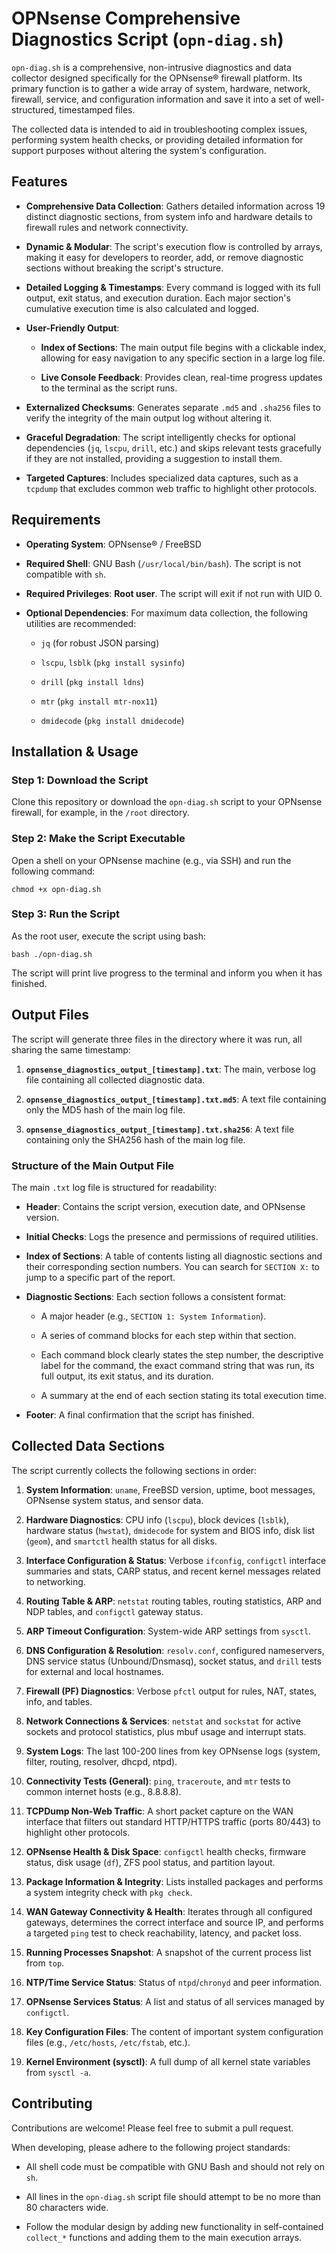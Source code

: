 # OPNsense Comprehensive Diagnostics Script (`opn-diag.sh`)

`opn-diag.sh` is a comprehensive, non-intrusive diagnostics and data collector designed specifically for the OPNsense® firewall platform. Its primary function is to gather a wide array of system, hardware, network, firewall, service, and configuration information and save it into a set of well-structured, timestamped files.

The collected data is intended to aid in troubleshooting complex issues, performing system health checks, or providing detailed information for support purposes without altering the system's configuration.

## Features

* **Comprehensive Data Collection**: Gathers detailed information across 19 distinct diagnostic sections, from system info and hardware details to firewall rules and network connectivity.

* **Dynamic & Modular**: The script's execution flow is controlled by arrays, making it easy for developers to reorder, add, or remove diagnostic sections without breaking the script's structure.

* **Detailed Logging & Timestamps**: Every command is logged with its full output, exit status, and execution duration. Each major section's cumulative execution time is also calculated and logged.

* **User-Friendly Output**:

    * **Index of Sections**: The main output file begins with a clickable index, allowing for easy navigation to any specific section in a large log file.

    * **Live Console Feedback**: Provides clean, real-time progress updates to the terminal as the script runs.

* **Externalized Checksums**: Generates separate `.md5` and `.sha256` files to verify the integrity of the main output log without altering it.

* **Graceful Degradation**: The script intelligently checks for optional dependencies (`jq`, `lscpu`, `drill`, etc.) and skips relevant tests gracefully if they are not installed, providing a suggestion to install them.

* **Targeted Captures**: Includes specialized data captures, such as a `tcpdump` that excludes common web traffic to highlight other protocols.

## Requirements

* **Operating System**: OPNsense® / FreeBSD

* **Required Shell**: GNU Bash (`/usr/local/bin/bash`). The script is not compatible with `sh`.

* **Required Privileges**: **Root user**. The script will exit if not run with UID 0.

* **Optional Dependencies**: For maximum data collection, the following utilities are recommended:

    * `jq` (for robust JSON parsing)

    * `lscpu`, `lsblk` (`pkg install sysinfo`)

    * `drill` (`pkg install ldns`)

    * `mtr` (`pkg install mtr-nox11`)

    * `dmidecode` (`pkg install dmidecode`)

## Installation & Usage

### Step 1: Download the Script

Clone this repository or download the `opn-diag.sh` script to your OPNsense firewall, for example, in the `/root` directory.

### Step 2: Make the Script Executable

Open a shell on your OPNsense machine (e.g., via SSH) and run the following command:

`chmod +x opn-diag.sh`

### Step 3: Run the Script

As the root user, execute the script using bash:

`bash ./opn-diag.sh`

The script will print live progress to the terminal and inform you when it has finished.

## Output Files

The script will generate three files in the directory where it was run, all sharing the same timestamp:

1.  **`opnsense_diagnostics_output_[timestamp].txt`**: The main, verbose log file containing all collected diagnostic data.

2.  **`opnsense_diagnostics_output_[timestamp].txt.md5`**: A text file containing only the MD5 hash of the main log file.

3.  **`opnsense_diagnostics_output_[timestamp].txt.sha256`**: A text file containing only the SHA256 hash of the main log file.

### Structure of the Main Output File

The main `.txt` log file is structured for readability:

* **Header**: Contains the script version, execution date, and OPNsense version.

* **Initial Checks**: Logs the presence and permissions of required utilities.

* **Index of Sections**: A table of contents listing all diagnostic sections and their corresponding section numbers. You can search for `SECTION X:` to jump to a specific part of the report.

* **Diagnostic Sections**: Each section follows a consistent format:

    * A major header (e.g., `SECTION 1: System Information`).

    * A series of command blocks for each step within that section.

    * Each command block clearly states the step number, the descriptive label for the command, the exact command string that was run, its full output, its exit status, and its duration.

    * A summary at the end of each section stating its total execution time.

* **Footer**: A final confirmation that the script has finished.

## Collected Data Sections

The script currently collects the following sections in order:

1.  **System Information**: `uname`, FreeBSD version, uptime, boot messages, OPNsense system status, and sensor data.

2.  **Hardware Diagnostics**: CPU info (`lscpu`), block devices (`lsblk`), hardware status (`hwstat`), `dmidecode` for system and BIOS info, disk list (`geom`), and `smartctl` health status for all disks.

3.  **Interface Configuration & Status**: Verbose `ifconfig`, `configctl` interface summaries and stats, CARP status, and recent kernel messages related to networking.

4.  **Routing Table & ARP**: `netstat` routing tables, routing statistics, ARP and NDP tables, and `configctl` gateway status.

5.  **ARP Timeout Configuration**: System-wide ARP settings from `sysctl`.

6.  **DNS Configuration & Resolution**: `resolv.conf`, configured nameservers, DNS service status (Unbound/Dnsmasq), socket status, and `drill` tests for external and local hostnames.

7.  **Firewall (PF) Diagnostics**: Verbose `pfctl` output for rules, NAT, states, info, and tables.

8.  **Network Connections & Services**: `netstat` and `sockstat` for active sockets and protocol statistics, plus mbuf usage and interrupt stats.

9.  **System Logs**: The last 100-200 lines from key OPNsense logs (system, filter, routing, resolver, dhcpd, ntpd).

10. **Connectivity Tests (General)**: `ping`, `traceroute`, and `mtr` tests to common internet hosts (e.g., 8.8.8.8).

11. **TCPDump Non-Web Traffic**: A short packet capture on the WAN interface that filters out standard HTTP/HTTPS traffic (ports 80/443) to highlight other protocols.

12. **OPNsense Health & Disk Space**: `configctl` health checks, firmware status, disk usage (`df`), ZFS pool status, and partition layout.

13. **Package Information & Integrity**: Lists installed packages and performs a system integrity check with `pkg check`.

14. **WAN Gateway Connectivity & Health**: Iterates through all configured gateways, determines the correct interface and source IP, and performs a targeted `ping` test to check reachability, latency, and packet loss.

15. **Running Processes Snapshot**: A snapshot of the current process list from `top`.

16. **NTP/Time Service Status**: Status of `ntpd`/`chronyd` and peer information.

17. **OPNsense Services Status**: A list and status of all services managed by `configctl`.

18. **Key Configuration Files**: The content of important system configuration files (e.g., `/etc/hosts`, `/etc/fstab`, etc.).

19. **Kernel Environment (sysctl)**: A full dump of all kernel state variables from `sysctl -a`.

## Contributing

Contributions are welcome! Please feel free to submit a pull request.

When developing, please adhere to the following project standards:

* All shell code must be compatible with GNU Bash and should not rely on `sh`.

* All lines in the `opn-diag.sh` script file should attempt to be no more than 80 characters wide.

* Follow the modular design by adding new functionality in self-contained `collect_*` functions and adding them to the main execution arrays.

